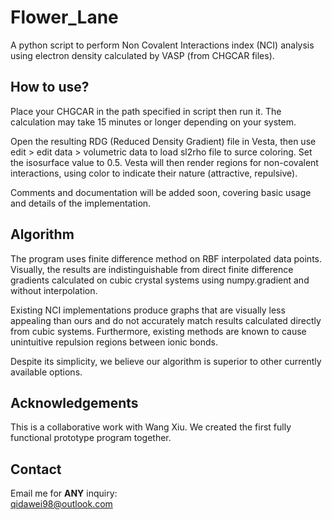 # Flower_Lane

A python script to perform Non Covalent Interactions index (NCI) analysis using electron density calculated by VASP (from CHGCAR files).

## How to use?
Place your CHGCAR in the path specified in script then run it. The calculation may take 15 minutes or longer depending on your system.  

Open the resulting RDG (Reduced Density Gradient) file in Vesta, then use edit > edit data > volumetric data to load sl2rho file to surce coloring. Set the isosurface value to 0.5. Vesta will then render regions for non-covalent interactions, using color to indicate their nature (attractive, repulsive).

Comments and documentation will be added soon, covering basic usage and details of the implementation.

## Algorithm
The program uses finite difference method on RBF interpolated data points. Visually, the results are indistinguishable from direct finite difference gradients calculated on cubic crystal systems using numpy.gradient and without interpolation.

Existing NCI implementations produce graphs that are visually less appealing than ours and do not accurately match results calculated directly from cubic systems. Furthermore, existing methods are known to cause unintuitive repulsion regions between ionic bonds.

Despite its simplicity, we believe our algorithm is superior to other currently available options.

## Acknowledgements
This is a collaborative work with Wang Xiu. We created the first fully functional prototype program together.

## Contact
Email me for **ANY** inquiry:  
[qidawei98@outlook.com](mailto:qidawei98@outlook.com)


